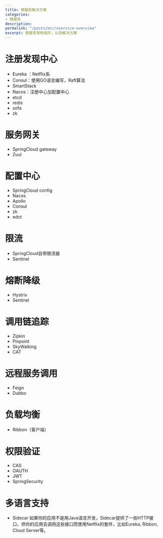 ```yaml
---
title: 微服务解决方案
categories:
- 微服务
description: 
permalink: "/posts/microservice-overview"
excerpt: 微服务架构组件，以及解决方案
---
```


# 注册发现中心

+ Eureka ：Netflix系
+ Consul：使用GO语言编写，Raft算法
+ SmartStack
+ Nacos：注册中心加配置中心
+ etcd
+ redis
+ sofa
+ zk

# 服务网关

+ SpringCloud gateway
+ Zuul

# 配置中心

+ SpringCloud config
+ Nacos
+ Apollo
+ Consul
+ zk
+ edct

# 限流
+ SpringCloud自带限流器
+ Sentinel

# 熔断降级
+ Hystrix
+ Sentinel

# 调用链追踪
+ Zipkin
+ Pinpoint
+ SkyWalking
+ CAT

# 远程服务调用
+ Feign
+ Dubbo

# 负载均衡
+ Ribbon（客户端）

# 权限验证
+ CAS
+ OAUTH
+ JWT
+ SpringSecurity

# 多语言支持
+ Sidecar
如果你的应用不是用Java语言开发，Sidecar提供了一些HTTP接口，供你的应用去调用这些接口而使用Netflix的套件，比如Eureka, Ribbon, Cloud Server等。
